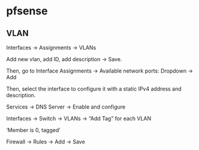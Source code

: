 # pfsense
## VLAN

Interfaces → Assignments → VLANs

Add new vlan, add ID, add description → Save.

Then, go to Interface Assignments → Available network ports: Dropdown → Add

Then, select the interface to configure it with a static IPv4 address and description.

Services → DNS Server → Enable and configure

Interfaces → Switch → VLANs → “Add Tag” for each VLAN

‘Member is 0, tagged’

Firewall → Rules → Add → Save